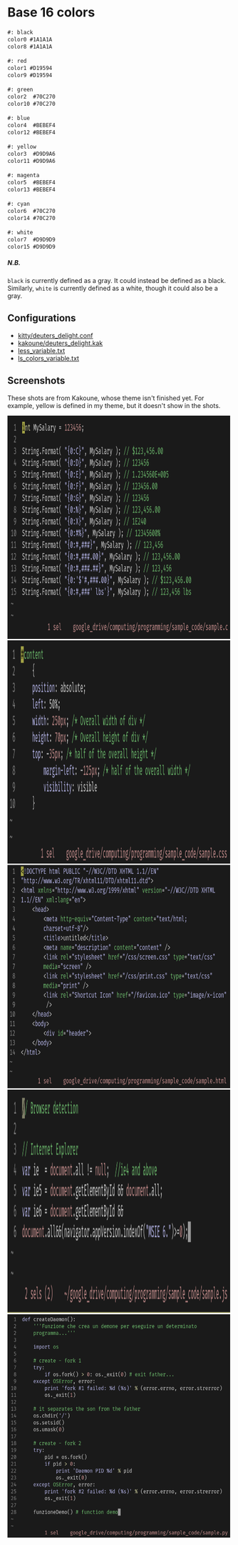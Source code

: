# Base 16 colors

    #: black
    color0 #1A1A1A
    color8 #1A1A1A

    #: red
    color1 #D19594
    color9 #D19594

    #: green
    color2  #70C270
    color10 #70C270

    #: blue
    color4  #BEBEF4
    color12 #BEBEF4

    #: yellow
    color3  #D9D9A6
    color11 #D9D9A6

    #: magenta
    color5  #BEBEF4
    color13 #BEBEF4

    #: cyan
    color6  #70C270
    color14 #70C270

    #: white
    color7  #D9D9D9
    color15 #D9D9D9

##### N.B.
`black` is currently defined as a gray. It could
instead be defined as a black. Similarly, `white` is currently
defined as a white, though it could also be a gray.

## Configurations
- [kitty/deuters_delight.conf](./kakoune/deuters_delight.kak)
- [kakoune/deuters_delight.kak](./kakoune/deuters_delight.kak)
- [less_variable.txt](./less_variable.txt)
- [ls_colors_variable.txt](./ls_colors_variable.txt)


## Screenshots
These shots are from Kakoune, whose theme isn't finished yet. For
example, yellow is defined in my theme, but it doesn't show in
the shots.

<img src="./screenshots/c.png" alt="" width="500" height="500">
<img src="./screenshots/css.png" alt="" width="500" height="500">
<img src="./screenshots/html.png" alt="" width="500" height="500">
<img src="./screenshots/javascript.png" alt="" width="500" height="500">
<img src="./screenshots/python.png" alt="" width="500" height="500">


